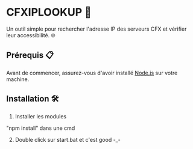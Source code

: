# CFXIPLOOKUP 🚀

Un outil simple pour rechercher l'adresse IP des serveurs CFX et vérifier leur accessibilité. 🌐

## Prérequis 📋

Avant de commencer, assurez-vous d'avoir installé [Node.js](https://nodejs.org/) sur votre machine.

## Installation 🛠️

1. Installer les modules 

 "npm install" dans une cmd

 2. Double click sur start.bat et c'est good -_-